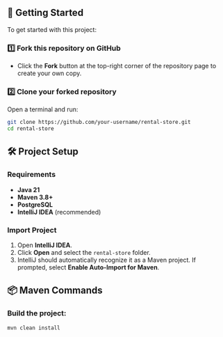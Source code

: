 ## 📌 Getting Started

To get started with this project:

### 1️⃣ Fork this repository on GitHub

- Click the **Fork** button at the top-right corner of the repository page to create your own copy.

### 2️⃣ Clone your forked repository

Open a terminal and run:

```bash
git clone https://github.com/your-username/rental-store.git
cd rental-store
```

## 🛠️ Project Setup

### Requirements

- **Java 21**
- **Maven 3.8+**
- **PostgreSQL**
- **IntelliJ IDEA** (recommended)

### Import Project

1. Open **IntelliJ IDEA**.
2. Click **Open** and select the `rental-store` folder.
3. IntelliJ should automatically recognize it as a Maven project. If prompted, select **Enable Auto-Import for Maven**.

## 📦 Maven Commands

### Build the project:

```bash
mvn clean install